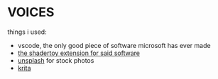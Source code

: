 # VOICES

things i used:
- vscode, the only good piece of software microsoft has ever made
- [the shadertoy extension for said software](https://marketplace.visualstudio.com/items?itemName=stevensona.shader-toy)
- [unsplash](https://unsplash.com/) for stock photos
- [krita](https://krita.org/)